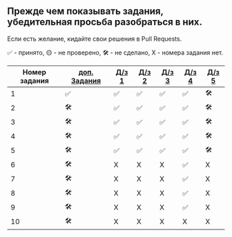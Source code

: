 ## Прежде чем показывать задания, убедительная просьба разобраться в них.
Если есть желание, кидайте свои решения в Pull Requests.

✅ - принято, 🟡 - не проверено, 🛠️ - не сделано, X - номера задания нет.


| Номер задания |[доп. Задания](https://github.com/QuasyStellar/IKBO-32-23-PROCPROG/tree/main/DOPOLNITELNO) |[Д/з 1](https://github.com/QuasyStellar/IKBO-32-23-PROCPROG/tree/main/HW1) | [Д/з 2](https://github.com/QuasyStellar/IKBO-32-23-PROCPROG/tree/main/HW2) | [Д/з 3](https://github.com/QuasyStellar/IKBO-32-23-PROCPROG/tree/main/HW3) | [Д/з 4](https://github.com/QuasyStellar/IKBO-32-23-PROCPROG/tree/main/HW4)|[Д/з 5](https://github.com/QuasyStellar/IKBO-32-23-PROCPROG/tree/main/HW5)|
| ------------- | ------------- |------------- | ------------- | ------------- | ------------- | ------------- |
| 1 | ✅ |✅ | ✅ | ✅ | ✅ |🛠️ |
| 2 | 🛠️ |✅ | ✅ | ✅ | ✅|🛠️ |
| 3 | 🛠️ |✅ | ✅ | ✅ | ✅ |🛠️ |
| 4 | 🛠️ |✅ | ✅ | ✅ |✅|🛠️ |
| 5 | 🛠️ |✅ | ✅ | ✅| ✅|🛠️ |
| 6 | 🛠️ | X | X |X | ✅ |X |
| 7 | 🛠️ | X | X | X |✅ |X |
| 8 | 🛠️ | X | X | X |✅ |X |
| 9 | 🛠️ | X | X | X |✅ |X |
| 10 | 🛠️ | X | X |X | X |X |
